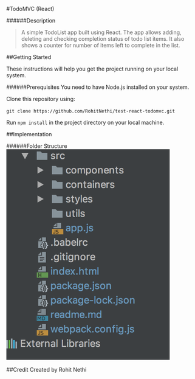 
#TodoMVC (React)

######Description
> A simple TodoList app built using React. The app allows adding, deleting and checking completion status of todo list items.
It also shows a counter for number of items left to complete in the list.

##Getting Started

These instructions will help you get the project running on your local system.

######Prerequisites
You need to have Node.js installed on your system.

Clone this repository using:

`git clone https://github.com/RohitNethi/test-react-todomvc.git`

Run `npm install` in the project directory on your local machine.

##Implementation

######Folder Structure
<img src="./images/folder-struct.png" alt="folder strcuture"/>


##Credit
Created by Rohit Nethi
